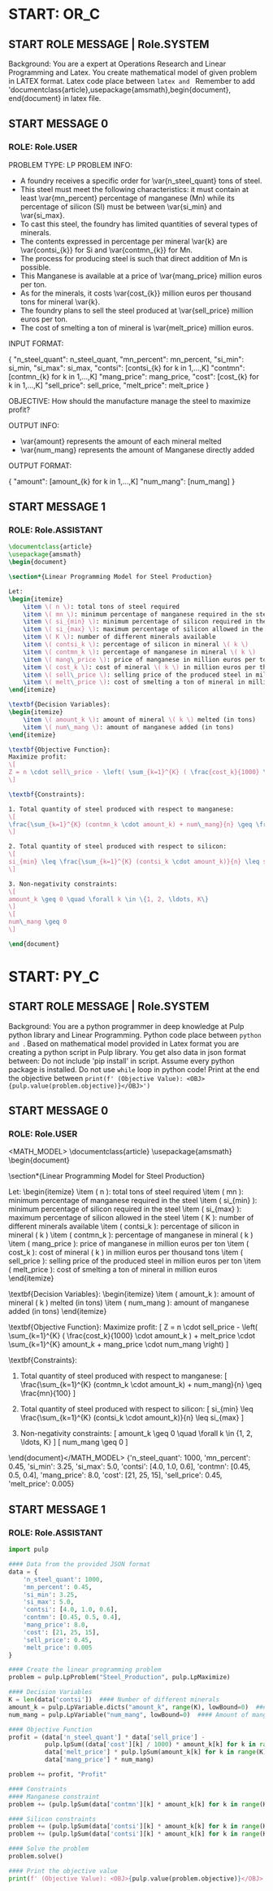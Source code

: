 # START: OR_C 
## START ROLE MESSAGE | Role.SYSTEM 
Background: You are a expert at Operations Research and Linear Programming and Latex. You create mathematical model of given problem in LATEX format. Latex code place between ```latex and ``` Remember to add 'documentclass{article},usepackage{amsmath},begin{document}, end{document} in latex file. 
## START MESSAGE 0 
### ROLE: Role.USER
<DESCRIPTION>
PROBLEM TYPE: LP
PROBLEM INFO:

- A foundry receives a specific order for \var{n_steel_quant} tons of steel. 
- This steel must meet the following characteristics: it must contain at least \var{mn_percent} percentage of manganese (Mn) while its percentage of silicon (SI) must be between \var{si_min} and \var{si_max}.
- To cast this steel, the foundry has limited quantities of several types of minerals.
- The contents expressed in percentage per mineral \var{k} are \var{contsi_{k}} for Si and \var{contmn_{k}} for Mn.
- The process for producing steel is such that direct addition of Mn is possible.
- This Manganese is available at a price of \var{mang_price} million euros per ton. 
- As for the minerals, it costs \var{cost_{k}} million euros per thousand tons for mineral \var{k}.
- The foundry plans to sell the steel produced at \var{sell_price} million euros per ton.
- The cost of smelting a ton of mineral is \var{melt_price} million euros.

INPUT FORMAT:

{
	"n_steel_quant": n_steel_quant,
	"mn_percent": mn_percent,
	"si_min": si_min,
	"si_max": si_max,
	"contsi": [contsi_{k} for k in 1,...,K]
	"contmn": [contmn_{k} for k in 1,...,K]
	"mang_price": mang_price,
	"cost": [cost_{k} for k in 1,...,K]
	"sell_price": sell_price,
	"melt_price": melt_price
}

OBJECTIVE: How should the manufacture manage the steel to maximize profit?

OUTPUT INFO:

- \var{amount} represents the amount of each mineral melted
- \var{num_mang} represents the amount of Manganese directly added

OUTPUT FORMAT:

{
	"amount": [amount_{k} for k in 1,...,K]
	"num_mang": [num_mang]
}
</DESCRIPTION>


## START MESSAGE 1 
### ROLE: Role.ASSISTANT
```latex
\documentclass{article}
\usepackage{amsmath}
\begin{document}

\section*{Linear Programming Model for Steel Production}

Let:
\begin{itemize}
    \item \( n \): total tons of steel required
    \item \( mn \): minimum percentage of manganese required in the steel
    \item \( si_{min} \): minimum percentage of silicon required in the steel
    \item \( si_{max} \): maximum percentage of silicon allowed in the steel
    \item \( K \): number of different minerals available
    \item \( contsi_k \): percentage of silicon in mineral \( k \)
    \item \( contmn_k \): percentage of manganese in mineral \( k \)
    \item \( mang\_price \): price of manganese in million euros per ton
    \item \( cost_k \): cost of mineral \( k \) in million euros per thousand tons
    \item \( sell\_price \): selling price of the produced steel in million euros per ton
    \item \( melt\_price \): cost of smelting a ton of mineral in million euros
\end{itemize}

\textbf{Decision Variables}:
\begin{itemize}
    \item \( amount_k \): amount of mineral \( k \) melted (in tons)
    \item \( num\_mang \): amount of manganese added (in tons)
\end{itemize}

\textbf{Objective Function}:
Maximize profit:
\[
Z = n \cdot sell\_price - \left( \sum_{k=1}^{K} ( \frac{cost_k}{1000} \cdot amount_k ) + melt\_price \cdot \sum_{k=1}^{K} amount_k + mang\_price \cdot num\_mang \right)
\]

\textbf{Constraints}:

1. Total quantity of steel produced with respect to manganese:
\[
\frac{\sum_{k=1}^{K} (contmn_k \cdot amount_k) + num\_mang}{n} \geq \frac{mn}{100}
\]

2. Total quantity of steel produced with respect to silicon:
\[
si_{min} \leq \frac{\sum_{k=1}^{K} (contsi_k \cdot amount_k)}{n} \leq si_{max}
\]

3. Non-negativity constraints:
\[
amount_k \geq 0 \quad \forall k \in \{1, 2, \ldots, K\}
\]
\[
num\_mang \geq 0
\]

\end{document}
```

# START: PY_C 
## START ROLE MESSAGE | Role.SYSTEM 
Background: You are a python programmer in deep knowledge at Pulp python library and Linear Programming. Python code place between ```python and ```. Based on mathematical model provided in Latex format you are creating a python script in Pulp library. You get also data in json format between: <DATA></DATA> Do not include 'pip install' in script. Assume every python package is installed. Do not use `while` loop in python code! Print at the end the objective between <OBJ></OBJ> `print(f' (Objective Value): <OBJ>{pulp.value(problem.objective)}</OBJ>')` 
## START MESSAGE 0 
### ROLE: Role.USER
<MATH_MODEL>
\documentclass{article}
\usepackage{amsmath}
\begin{document}

\section*{Linear Programming Model for Steel Production}

Let:
\begin{itemize}
    \item \( n \): total tons of steel required
    \item \( mn \): minimum percentage of manganese required in the steel
    \item \( si_{min} \): minimum percentage of silicon required in the steel
    \item \( si_{max} \): maximum percentage of silicon allowed in the steel
    \item \( K \): number of different minerals available
    \item \( contsi_k \): percentage of silicon in mineral \( k \)
    \item \( contmn_k \): percentage of manganese in mineral \( k \)
    \item \( mang\_price \): price of manganese in million euros per ton
    \item \( cost_k \): cost of mineral \( k \) in million euros per thousand tons
    \item \( sell\_price \): selling price of the produced steel in million euros per ton
    \item \( melt\_price \): cost of smelting a ton of mineral in million euros
\end{itemize}

\textbf{Decision Variables}:
\begin{itemize}
    \item \( amount_k \): amount of mineral \( k \) melted (in tons)
    \item \( num\_mang \): amount of manganese added (in tons)
\end{itemize}

\textbf{Objective Function}:
Maximize profit:
\[
Z = n \cdot sell\_price - \left( \sum_{k=1}^{K} ( \frac{cost_k}{1000} \cdot amount_k ) + melt\_price \cdot \sum_{k=1}^{K} amount_k + mang\_price \cdot num\_mang \right)
\]

\textbf{Constraints}:

1. Total quantity of steel produced with respect to manganese:
\[
\frac{\sum_{k=1}^{K} (contmn_k \cdot amount_k) + num\_mang}{n} \geq \frac{mn}{100}
\]

2. Total quantity of steel produced with respect to silicon:
\[
si_{min} \leq \frac{\sum_{k=1}^{K} (contsi_k \cdot amount_k)}{n} \leq si_{max}
\]

3. Non-negativity constraints:
\[
amount_k \geq 0 \quad \forall k \in \{1, 2, \ldots, K\}
\]
\[
num\_mang \geq 0
\]

\end{document}</MATH_MODEL>
<DATA>
{'n_steel_quant': 1000, 'mn_percent': 0.45, 'si_min': 3.25, 'si_max': 5.0, 'contsi': [4.0, 1.0, 0.6], 'contmn': [0.45, 0.5, 0.4], 'mang_price': 8.0, 'cost': [21, 25, 15], 'sell_price': 0.45, 'melt_price': 0.005}</DATA>


## START MESSAGE 1 
### ROLE: Role.ASSISTANT
```python
import pulp

#### Data from the provided JSON format
data = {
    'n_steel_quant': 1000,
    'mn_percent': 0.45,
    'si_min': 3.25,
    'si_max': 5.0,
    'contsi': [4.0, 1.0, 0.6],
    'contmn': [0.45, 0.5, 0.4],
    'mang_price': 8.0,
    'cost': [21, 25, 15],
    'sell_price': 0.45,
    'melt_price': 0.005
}

#### Create the linear programming problem
problem = pulp.LpProblem("Steel_Production", pulp.LpMaximize)

#### Decision Variables
K = len(data['contsi'])  #### Number of different minerals
amount_k = pulp.LpVariable.dicts("amount_k", range(K), lowBound=0)  #### Amount of mineral k
num_mang = pulp.LpVariable("num_mang", lowBound=0)  #### Amount of manganese

#### Objective Function
profit = (data['n_steel_quant'] * data['sell_price'] - 
          pulp.lpSum((data['cost'][k] / 1000) * amount_k[k] for k in range(K)) - 
          data['melt_price'] * pulp.lpSum(amount_k[k] for k in range(K)) - 
          data['mang_price'] * num_mang)

problem += profit, "Profit"

#### Constraints
#### Manganese constraint
problem += (pulp.lpSum(data['contmn'][k] * amount_k[k] for k in range(K)) + num_mang) >= data['mn_percent'] * data['n_steel_quant'], "Manganese_Constraint"

#### Silicon constraints
problem += (pulp.lpSum(data['contsi'][k] * amount_k[k] for k in range(K)) / data['n_steel_quant']) >= data['si_min'], "Silicon_Min_Constraint"
problem += (pulp.lpSum(data['contsi'][k] * amount_k[k] for k in range(K)) / data['n_steel_quant']) <= data['si_max'], "Silicon_Max_Constraint"

#### Solve the problem
problem.solve()

#### Print the objective value
print(f' (Objective Value): <OBJ>{pulp.value(problem.objective)}</OBJ>')
```

